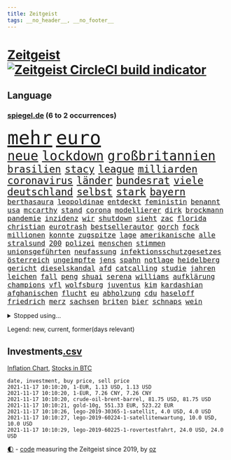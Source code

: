 ```yaml
---
title: Zeitgeist
tags: __no_header__, __no_footer__
---
```


# [Zeitgeist](https://oliz.io/zeitgeist/) [![Zeitgeist CircleCI build indicator](https://circleci.com/gh/ooz/zeitgeist.svg?style=shield)](https://circleci.com/gh/ooz/zeitgeist)

## Language

<h3><a href="https://www.spiegel.de" target="_blank">spiegel.de</a> (6 to 2 occurrences)</h3>
<p style="font-family:monospace">
<span style="font-size:32pt"><a href="news_links.html#mehr" class="current">mehr</a></span>
<span style="font-size:32pt"><a href="news_links.html#euro" class="current">euro</a></span>
<br>
<span style="font-size:22pt"><a href="news_links.html#neue" class="current">neue</a></span>
<span style="font-size:22pt"><a href="news_links.html#lockdown" class="current">lockdown</a></span>
<span style="font-size:22pt"><a href="news_links.html#großbritannien" class="current">großbritannien</a></span>
<br>
<span style="font-size:17pt"><a href="news_links.html#brasilien" class="current">brasilien</a></span>
<span style="font-size:17pt"><a href="news_links.html#stacy" class="new">stacy</a></span>
<span style="font-size:17pt"><a href="news_links.html#league" class="current">league</a></span>
<span style="font-size:17pt"><a href="news_links.html#milliarden" class="current">milliarden</a></span>
<span style="font-size:17pt"><a href="news_links.html#coronavirus" class="current">coronavirus</a></span>
<span style="font-size:17pt"><a href="news_links.html#länder" class="current">länder</a></span>
<span style="font-size:17pt"><a href="news_links.html#bundesrat" class="current">bundesrat</a></span>
<span style="font-size:17pt"><a href="news_links.html#viele" class="current">viele</a></span>
<span style="font-size:17pt"><a href="news_links.html#deutschland" class="current">deutschland</a></span>
<span style="font-size:17pt"><a href="news_links.html#selbst" class="current">selbst</a></span>
<span style="font-size:17pt"><a href="news_links.html#stark" class="current">stark</a></span>
<span style="font-size:17pt"><a href="news_links.html#bayern" class="current">bayern</a></span>
<br>
<span style="font-size:12pt"><a href="news_links.html#berthasaura" class="new">berthasaura</a></span>
<span style="font-size:12pt"><a href="news_links.html#leopoldinae" class="new">leopoldinae</a></span>
<span style="font-size:12pt"><a href="news_links.html#entdeckt" class="current">entdeckt</a></span>
<span style="font-size:12pt"><a href="news_links.html#feministin" class="current">feministin</a></span>
<span style="font-size:12pt"><a href="news_links.html#benannt" class="current">benannt</a></span>
<span style="font-size:12pt"><a href="news_links.html#usa" class="current">usa</a></span>
<span style="font-size:12pt"><a href="news_links.html#mccarthy" class="new">mccarthy</a></span>
<span style="font-size:12pt"><a href="news_links.html#stand" class="current">stand</a></span>
<span style="font-size:12pt"><a href="news_links.html#corona" class="current">corona</a></span>
<span style="font-size:12pt"><a href="news_links.html#modellierer" class="new">modellierer</a></span>
<span style="font-size:12pt"><a href="news_links.html#dirk" class="current">dirk</a></span>
<span style="font-size:12pt"><a href="news_links.html#brockmann" class="current">brockmann</a></span>
<span style="font-size:12pt"><a href="news_links.html#pandemie" class="current">pandemie</a></span>
<span style="font-size:12pt"><a href="news_links.html#inzidenz" class="current">inzidenz</a></span>
<span style="font-size:12pt"><a href="news_links.html#wir" class="current">wir</a></span>
<span style="font-size:12pt"><a href="news_links.html#shutdown" class="current">shutdown</a></span>
<span style="font-size:12pt"><a href="news_links.html#sieht" class="current">sieht</a></span>
<span style="font-size:12pt"><a href="news_links.html#zac" class="new">zac</a></span>
<span style="font-size:12pt"><a href="news_links.html#florida" class="current">florida</a></span>
<span style="font-size:12pt"><a href="news_links.html#christian" class="current">christian</a></span>
<span style="font-size:12pt"><a href="news_links.html#eurotrash" class="new">eurotrash</a></span>
<span style="font-size:12pt"><a href="news_links.html#bestsellerautor" class="current">bestsellerautor</a></span>
<span style="font-size:12pt"><a href="news_links.html#gorch" class="current">gorch</a></span>
<span style="font-size:12pt"><a href="news_links.html#fock" class="current">fock</a></span>
<span style="font-size:12pt"><a href="news_links.html#millionen" class="current">millionen</a></span>
<span style="font-size:12pt"><a href="news_links.html#konnte" class="current">konnte</a></span>
<span style="font-size:12pt"><a href="news_links.html#zugspitze" class="current">zugspitze</a></span>
<span style="font-size:12pt"><a href="news_links.html#lage" class="current">lage</a></span>
<span style="font-size:12pt"><a href="news_links.html#amerikanische" class="current">amerikanische</a></span>
<span style="font-size:12pt"><a href="news_links.html#alle" class="current">alle</a></span>
<span style="font-size:12pt"><a href="news_links.html#stralsund" class="current">stralsund</a></span>
<span style="font-size:12pt"><a href="news_links.html#200" class="current">200</a></span>
<span style="font-size:12pt"><a href="news_links.html#polizei" class="current">polizei</a></span>
<span style="font-size:12pt"><a href="news_links.html#menschen" class="current">menschen</a></span>
<span style="font-size:12pt"><a href="news_links.html#stimmen" class="current">stimmen</a></span>
<span style="font-size:12pt"><a href="news_links.html#unionsgeführten" class="new">unionsgeführten</a></span>
<span style="font-size:12pt"><a href="news_links.html#neufassung" class="new">neufassung</a></span>
<span style="font-size:12pt"><a href="news_links.html#infektionsschutzgesetzes" class="current">infektionsschutzgesetzes</a></span>
<span style="font-size:12pt"><a href="news_links.html#österreich" class="current">österreich</a></span>
<span style="font-size:12pt"><a href="news_links.html#ungeimpfte" class="current">ungeimpfte</a></span>
<span style="font-size:12pt"><a href="news_links.html#jens" class="current">jens</a></span>
<span style="font-size:12pt"><a href="news_links.html#spahn" class="current">spahn</a></span>
<span style="font-size:12pt"><a href="news_links.html#notlage" class="current">notlage</a></span>
<span style="font-size:12pt"><a href="news_links.html#heidelberg" class="current">heidelberg</a></span>
<span style="font-size:12pt"><a href="news_links.html#gericht" class="current">gericht</a></span>
<span style="font-size:12pt"><a href="news_links.html#dieselskandal" class="current">dieselskandal</a></span>
<span style="font-size:12pt"><a href="news_links.html#afd" class="current">afd</a></span>
<span style="font-size:12pt"><a href="news_links.html#catcalling" class="new">catcalling</a></span>
<span style="font-size:12pt"><a href="news_links.html#studie" class="current">studie</a></span>
<span style="font-size:12pt"><a href="news_links.html#jahren" class="current">jahren</a></span>
<span style="font-size:12pt"><a href="news_links.html#leichen" class="current">leichen</a></span>
<span style="font-size:12pt"><a href="news_links.html#fall" class="current">fall</a></span>
<span style="font-size:12pt"><a href="news_links.html#peng" class="new">peng</a></span>
<span style="font-size:12pt"><a href="news_links.html#shuai" class="new">shuai</a></span>
<span style="font-size:12pt"><a href="news_links.html#serena" class="new">serena</a></span>
<span style="font-size:12pt"><a href="news_links.html#williams" class="current">williams</a></span>
<span style="font-size:12pt"><a href="news_links.html#aufklärung" class="current">aufklärung</a></span>
<span style="font-size:12pt"><a href="news_links.html#champions" class="current">champions</a></span>
<span style="font-size:12pt"><a href="news_links.html#vfl" class="current">vfl</a></span>
<span style="font-size:12pt"><a href="news_links.html#wolfsburg" class="current">wolfsburg</a></span>
<span style="font-size:12pt"><a href="news_links.html#juventus" class="current">juventus</a></span>
<span style="font-size:12pt"><a href="news_links.html#kim" class="current">kim</a></span>
<span style="font-size:12pt"><a href="news_links.html#kardashian" class="current">kardashian</a></span>
<span style="font-size:12pt"><a href="news_links.html#afghanischen" class="current">afghanischen</a></span>
<span style="font-size:12pt"><a href="news_links.html#flucht" class="current">flucht</a></span>
<span style="font-size:12pt"><a href="news_links.html#eu" class="current">eu</a></span>
<span style="font-size:12pt"><a href="news_links.html#abholzung" class="current">abholzung</a></span>
<span style="font-size:12pt"><a href="news_links.html#cdu" class="current">cdu</a></span>
<span style="font-size:12pt"><a href="news_links.html#haseloff" class="current">haseloff</a></span>
<span style="font-size:12pt"><a href="news_links.html#friedrich" class="current">friedrich</a></span>
<span style="font-size:12pt"><a href="news_links.html#merz" class="current">merz</a></span>
<span style="font-size:12pt"><a href="news_links.html#sachsen" class="current">sachsen</a></span>
<span style="font-size:12pt"><a href="news_links.html#briten" class="current">briten</a></span>
<span style="font-size:12pt"><a href="news_links.html#bier" class="current">bier</a></span>
<span style="font-size:12pt"><a href="news_links.html#schnaps" class="current">schnaps</a></span>
<span style="font-size:12pt"><a href="news_links.html#wein" class="current">wein</a></span>
</p>
<details>
<summary>Stopped using...</summary>
<p class="former" style="font-size:12pt">
arm(393) ausgezeichnet(393) aussicht(393) begeistern(393) coronalockdown(393) coronatest(393) and(392) aufmerksamkeit(392) bereitet(392) eindruck(392) libanon(392) mannschaft(392) schmeckt(392) suchte(392) verstößen(392) firma(391) fort(391) geschrieben(391) haftstrafe(391) kapitän(391) strafen(391) 44(390) analyse(390) berühmt(390) bewohner(390) entscheidungen(390) fahrzeuge(390) ideen(390) scheidet(390) schildert(390) stammen(390) taylor(390) zentrum(390) amazon(389) franziska(389) gebaut(389) geholt(389) gewissen(389) giffey(389) herkunft(389) unruhen(389) bezeichnet(388) hubschrauber(388) interessiert(388) mario(388) respekt(388) schoss(388) schwangere(388) schweigen(388) verlief(388) beantragen(387) dominiert(387) dubai(387) erfolgreiche(387) erneuter(387) frieden(387) gemeinden(387) islamistischen(387) jung(387) kalifornien(387) kandidatinnen(387) konzernchef(387) legendären(387) lehnen(387) maß(387) österreichischen(387) christoph(386) erhoben(386) freigestellt(386) geduld(386) gelernt(386) gerecht(386) jüngsten(386) leitung(386) lufthansa(386) marcel(386) misshandelt(386) scheiterte(386) sprang(386) spätestens(386) unionsfraktionschef(386) unrecht(386) vertreten(386) wald(386) anschließend(385) ehren(385) erscheinen(385) literatur(385) magdeburg(385) maria(385) massiv(385) rekordhoch(385) schwieg(385) spielten(385) tode(385) usbehörden(385) usjustizministerium(385) volker(385) west(385) wofür(385) zensur(385) 99(384) anerkennen(384) beweisen(384) coronabeschränkungen(384) insekten(384) mordfall(384) persönliche(384) richten(384) ringt(384) russell(384) verwirrung(384) weitergegeben(384) wolle(384) youtube(384) zurückgetreten(384) überzeugt(384) altmaier(383) astrazeneca(383) b(383) depressionen(383) flughäfen(383) format(383) gedreht(383) harter(383) hunde(383) mutige(383) selben(383) umstritten(383) zugunsten(383) asiatischen(382) bill(382) coronaschnelltests(382) dreht(382) einstigen(382) engagement(382) erschüttert(382) hauses(382) institut(382) konflikte(382) regierungspartei(382) räumen(382) schlimmsten(382) spaniens(382) tieren(382) vermeintliche(382) zunehmende(382) 19jährige(381) arbeitsbedingungen(381) aufnahme(381) besseren(381) dahin(381) digitaler(381) erinnern(381) erziehung(381) fernen(381) freie(381) geklärt(381) grünheide(381) kryptowährung(381) rassistischen(381) reden(381) schnee(381) stärke(381) terrormiliz(381) umsetzen(381) verbreiten(381) 61(380) fauci(380) hofft(380) kleiner(380) kleines(380) normalität(380) offensive(380) schönsten(380) spanischen(380) stanley(380) verspielt(380) atem(379) besserung(379) filmen(379) times(379) trainieren(379) umstrittener(379) anschläge(378) automobilgeschichte(378) befeuern(378) begeisterten(378) beinahe(378) clinton(378) gelsenkirchen(378) härter(378) irren(378) kompliziert(378) toren(378) verschwanden(378) österreicher(378) 11000(377) aufgehoben(377) bilden(377) freund(377) herr(377) hölle(377) oma(377) schlimmste(377) 1945(376) auswertung(376) betont(376) fahrrad(376) galten(376) lernt(376) modell(376) parlamentswahl(376) spotify(376) umfragen(376) usschauspielerin(376) 900(375) anja(375) entwickeln(375) genauso(375) unseren(375) zwischenzeitlich(375) bande(374) erfuhr(374) grundgesetz(374) grünenchef(374) leitet(374) sexuell(374) steckte(374) ständig(374) uefa(374) virologen(374) überprüfen(374) aufgegeben(373) aufschwung(373) billie(373) erfunden(373) etliche(373) jene(373) klassiker(373) maximilian(373) schlicht(373) zuversichtlich(373) überholt(373) aufstellen(372) ausmaß(372) dominic(372) mick(372) rechtsaußen(372) robin(372) vieles(372) christdemokraten(371) ereignisse(371) porsche(371) spiegeltitelstory(371) verband(371) volle(371) zugelassenen(371) enge(370) entsetzt(370) fake(370) form(370) führenden(370) hürden(370) quer(370) schnellste(370) barbara(369) dar(369) hadert(369) milliardenhöhe(369) konsum(368) patient(368) tennisprofi(368) tvserie(368) zahlte(368) zurücktreten(368) ausgesetzt(367) engpässe(367) jürgen(367) mangel(367) ministerium(367) verklagen(367) 17jährige(366) kate(366) kunstwerk(366) rasen(366) arminia(365) aufarbeitung(365) säugling(365) außerhalb(364) beauftragt(364) bürgerinnen(364) defensive(364) gesundheitsministerium(364) iphone(364) rechtzeitig(364) favorit(363) gekämpft(363) mülheim(363) sydney(363) großem(362) verhandeln(362) vorbereitung(362) feuert(361) hinten(361) impfstoffe(361) vergangen(361) warfen(361) flagge(360) spenden(360) ämter(360) bürgerkrieg(359) fußballem(359) journalist(359) nebenbei(359) schrecken(359) älter(359) verheerend(358) lachen(357) landwirtschaft(357) america(356) beweise(356) einschränkung(356) dortmunder(355) drin(355) insolvenz(355) stört(355) sprachen(354) tansania(353) abgeschlossen(352) jones(350) lebensgefährlich(350) smartphones(350) hinweis(348) mischung(348) vermissten(348) dr(347) reportage(347) schmerz(347) usbundesstaaten(347) flughafens(346) fluss(345) kleinkind(345) rodrigo(345) runden(345) identität(344) gefecht(343) missachtung(343) beobachtung(342) gläubige(341) knacken(341) bundesverfassungsgerichts(340) palästinenser(340) tyson(339) kontert(338) divers(337) karlsruhe(337) laufbahn(337) geflohen(336) topspiel(336) zeitung(334) betrieben(333) ertrank(333) indiana(333) italienischer(332) klarheit(332) bbc(331) gewusst(331) nebenwirkungen(331) rückgängig(330) tragischen(330) 56(329) eingeliefert(328) prozessbeginn(328) fremden(327) empfinden(326) krawalle(326) herauszufinden(325) sammeln(325) theoretisch(322) boomt(321) würdigung(320) 32jährigen(317) berührt(317) politischer(317) inhaltlich(316) solches(315) grünenpolitikerin(310) hartz(310) leiter(309) spannung(308) hungern(306) rekorde(306) wetterdienst(306) seniorin(304) souveränität(304) bundestagsabgeordnete(303) katzen(303) motivation(302) nordosten(301) berichtete(296) urlaubsinsel(296) harmlos(293) louis(292) adler(290) stationiert(288) heimatland(287) dosis(286) aufgebot(282) testpflicht(281) ausbeutung(280) iv(280) autobauer(279) blaue(276) verschickt(273) dokumentieren(271) lego(270) taucher(269) oberhaupt(268) radsportler(268) sondersitzung(268) el(267) erleichtert(265) gelöscht(263) bewerben(259) v(252) kannte(251) belästigt(250) geiselnahme(250) soldatinnen(250) stärkste(250) großstädten(248) konkreten(248) recherche(248) indiens(247) italiener(247) direkten(245) echter(245) rausch(243) medaille(242) übernahm(242) grundrechte(240) günstig(240) bischof(239) recherchiert(239) begleitete(237) belgier(237) zurückgekehrt(237) abbringen(236) bürgerrechtler(236) hilferuf(236) krimi(235) marsmission(235) email(234) duterte(230) universitäten(230) geimpften(229) orte(228) paaren(227) tierschützer(227) redaktion(221) bildzeitung(220) bälle(218) abgeschnitten(214) ermittlungsverfahren(213) topfavorit(213) paralympics(211) anzutreten(210) ausrichten(210) angespült(209) wunde(208) zahlungsmittel(208) asyl(204) forciert(203) mitverantwortlich(203) bergung(202) kanadischen(200) 350(198) kellner(197) geehrt(191) schwimmstar(190) pflegen(187) zufriedener(187) angeschaut(184) vereine(183) brian(182) baerbocks(181) massachusetts(180) jubel(179) loben(179) japanischen(178) einheiten(177) hamas(177) raúl(177) halbzeit(176) ungerecht(171) raumfahrt(170) blue(169) hofmann(169) origin(169) besonderes(166) seltenes(166) manta(164) erwarte(163) 83(162) kriegsende(162) rekonstruktion(162) philippinischen(161) zurückzukehren(161) eigner(160) autofahrern(159) berücksichtigt(159) engagiert(159) mögliches(158) fronten(156) litten(156) jamie(155) ängste(155) kluft(154) abrechnung(153) bundesfinanzhof(153) erholen(153) grönland(152) ruinen(152) videoaufnahmen(151) gefälscht(150) energieagentur(149) parlamentswahlen(147) weser(147) akzeptieren(146) tank(146) revolutionieren(143) jüdisches(142) spitzen(142) testzentren(142) treibstoff(142) zugriff(142) fox(141) benzinpreis(140) formel1rennen(139) zerstörungen(139) kopfschmerzen(137) notlandung(137) sammelt(137) 60jähriger(136) ambitionierte(136) umfang(136) frühzeitig(135) gesichtserkennung(135) zentralbank(135) ausgebremst(134) formiert(134) zweifelhaften(134) erhöhte(133) ifoumfrage(133) längerer(133) träumt(133) asylanträge(132) materialmangel(132) schwäche(132) atommüll(131) engländer(131) rechtsstaatlichkeit(131) vormittag(131) unseres(130) wundert(130) 77jährige(129) eingemischt(129) rücktrittsgesuch(129) jon(128) mitspielen(128) volk(127) alarmbereitschaft(126) deutschlandkoalition(126) geschlossenheit(126) giftigen(126) guido(126) 28jähriger(125) jamaika(125) pflegte(125) strobl(125) vorerkrankungen(125) ultrarechte(124) erhöhtes(123) präsidium(123) ressort(123) schämt(122) freute(121) krankheiten(121) mauerbau(121) mary(120) rückstau(120) schimpft(120) täglichen(120) wesentlich(120) bahnt(119) visa(119) anwesen(118) demenz(118) düster(118) missbrauchsprozess(118) neugeborene(118) norwegische(118) ausgabe(117) süddeutschland(117) verheerende(117) vorgänge(117) spitzenpolitiker(116) klimabericht(115) wahlbeteiligung(114) aufgebaut(113) axel(112) hindukusch(112) miloš(112) mo(112) zeman(112) gerichtlich(111) stufen(111) bundeswehreinsatz(110) grenzkontrollen(110) symptomen(110) werkstatt(109) zugestimmt(109) übertraf(109) aiwanger(108) linkenfraktionschef(107) phuket(107) stilkritik(107) verfügen(107) schillerndsten(105) ed(104) verlassenen(104) waldbrand(104) wunderkind(104) zauber(104) gesungen(103) disney(102) slowenien(102) außergewöhnliche(101) ermordung(101) gedroht(101) medizinischer(101) ortskräfte(101) selbstkritisch(101) thiel(100) 33jährige(99) bär(99) augsburger(98) coronasommer(98) präsentierte(98) gewürdigt(97) verleger(97) versehen(97) überflutungen(97) abschiedsbesuch(96) kronzeugen(96) wdr(96) buchen(95) c(95) beinen(94) beirut(94) metall(94) schilderte(94) fachen(93) fluten(93) fury(93) lieferengpässen(93) winde(93) wmkampf(93) beliebte(92) bergischen(92) leser(92) leserinnen(92) naturschutz(92) perfekten(92) regelwerk(92) sortiert(92) vertragsverlängerung(92) barley(91) elternkolumne(91) evakuieren(91) finalen(91) kapitolsturm(91) katarina(91) komiker(91) rauch(91) superstars(91) untreue(91) entzieht(90) körperlichen(90) mandat(90) schätzt(90) unionsparteien(90) bereitgestellt(89) cecilia(89) einsetzt(89) forschungsteam(89) jüngster(89) moral(89) moscheen(89) stapfen(89) verschafften(89) verschwundene(89) erbitterten(88) havannasyndrom(88) kette(88) 360(87) dankte(87) komfort(87) lasso(87) lästert(87) mysteriösen(87) verbraucherzentrale(87) anstatt(86) fertigte(86) irischer(86) jutta(86) schwerelosigkeit(86) vizepräsidentin(86) garage(85) gibt's(85) handballer(85) handelsverband(85) henry(85) lautete(85) missbrauchsvorwürfe(85) supermarktregale(85) tu(85) zutritt(85) aneinander(84) assimilieren(84) erweisen(84) formel1pressestimmen(84) haar(84) kinderärzte(84) kisten(84) megan(84) spencer(84) supermärkte(84) beck(83) bemerkenswerter(83) ch(83) europäerinnen(83) lukrative(83) prägendsten(83) sektor(83) sturzfluten(83) dutertes(82) halfen(82) höchstwert(82) killer(82) notlanden(82) smartphoneindustrie(82) wetzlar(82) wohnmobil(82) 1964(81) abitur(81) angemeldet(81) fußgänger(81) nazizeit(81) psychiatrischen(81) truck(81) unterdurchschnittlich(81) begreifen(80) böen(80) fürdie(80) nächte(80) rückkehrer(80) seltenheit(80) usstars(80) zuliebe(80) ächzt(80) falschgeld(79) heiratsantrag(79) immunsystem(79) malariaimpfstoff(79) schuhe(79) verhängten(79) akzeptiert(78) langes(78) schwesterparteien(78) camping(77) ernteausfälle(77) geschwommen(77) israelischem(77) konzertfilm(77) marathon(77) mutterkonzerns(77) rechtsfehler(77) rätselhafte(77) soul(77) alaska(76) bankenaufseher(76) bye(76) einlegen(76) erfordert(76) haas(76) kandahar(76) klimaministerium(76) marsalek(76) usstaaten(76) ächzen(76) eindeutigen(75) kennzeichnen(75) populär(75) prekäre(75) zwischenfälle(75) erkunden(74) erschien(74) körperliche(74) verlagschef(74) geheimdienstchef(73) silbermedaille(73) stellvertreter(73) vorlauf(73) weggefährten(73) carrie(72) demonstrierten(72) jagger(72) lenken(72) reese(72) siegfried(72) simulieren(72) witherspoon(72) aniston(71) antje(71) billigen(71) gestein(71) note(71) zurückgegeben(71) beschleunigung(70) eilt(70) experimente(70) früherem(70) fußballverbände(70) gloria(70) gärtnern(70) günstiges(70) hartnäckig(70) kunduz(70) kärnten(70) köpfen(70) libanesischen(70) morawiecki(70) parkplätze(70) rützel(70) südsudan(70) anlage(69) hansjoachim(69) erdrutschen(68) grenzregime(68) heilbronn(68) lebenden(68) löschen(68) ökologischen(68) abflug(67) achtjährige(67) obergrenze(67) tödlichste(67) wanderung(67) übertragen(67) drehte(66) durchbricht(66) einspruch(66) bbckorrespondentin(65) gewagt(65) kran(65) nacken(65) rainsford(65) wahlrecht(65) weitverbreitete(65) bobic(64) coronatoten(64) eintreten(64) entdecker(64) geleakter(64) kelly(64) kult(64) labour(64) ligaspiel(64) resultat(64) satte(64) store(64) taifun(64) vorwurfs(64) cdupräsidium(63) düpiert(63) elena(63) elvis(63) gestreikt(63) materialengpässen(63) medaillenspiegel(63) polizeiwache(63) presley(63) zwölfjähriger(63) jungtiere(62) juristisches(62) lagebericht(62) leib(62) vorläufigen(62) dolmetscher(61) ergeben(61) katastrophaler(61) kompakte(61) grippeviren(60) komplizierte(60) kreta(60) machine(60) verbrachte(60) verbrannt(60) wasserversorgung(60) artenvielfalt(59) heiße(59) music(59) müttern(59) uskünstler(59) wiedergeburt(59) zorn(59) craig(58) enthauptet(58) klopp(58) liverpools(58) rosen(58) rückruf(58) umgerechnet(58) uneingeschränkt(58) wissing(58) gesundheitswesen(57) kirk(57) reuter(57) schräg(57) staatsbesuch(57) 132(56) berufliches(56) böse(56) hochdruck(56) immobilienpreise(56) lieferschwierigkeiten(56) privathaushalte(56) verletzungspause(56) beleben(55) buchpreis(55) fiasko(55) migrationsgeschichte(55) predigt(55) samira(55) schlagzeuger(55) steil(55) delivery(54) forever(54) gefährde(54) heimspiel(54) hero(54) immobilien(54) lkwfahrern(54) pantherfortsetzung(54) preiserhöhungen(54) retteten(54) tierwelt(54) universität(54) wakanda(54) weihnachtsgeschäft(54) drummer(53) kriminalreporters(53) linkedin(53) nuklear(53) vegan(53) abfinden(52) behinderungen(52) betriebenen(52) investiert(52) kobra(52) krebszellen(52) ließe(52) male(52) zurückhaltung(52) architekten(50) emirat(50) fredi(50) stacheldrahtzaun(50) standard(50) 73(49) aufgegriffen(49) erneuerbarer(49) heidenheim(49) jetski(49) jetskifahrer(49) messungen(49) rettungsflüge(49) involviert(48) millionenbußgeld(48) alpine(47) hang(47) hawaii(47) peinliche(47) rotlichtviertel(47) schwachstellen(47) guide(46) heilmittel(46) kzgedenkstätte(46) weltberühmte(46) angehören(45) katastrophalen(45) lahmt(45) natascha(45) positionieren(45) teamkollegin(45) trotzen(45) zusage(45) abbau(44) dringender(44) imker(44) insektensterben(44) kaminski(44) lebende(44) modellprojekte(44) mops(44) spdvorsitzende(44) sportwagen(44) abgewendet(43) fressen(43) hexen(43) hexerei(43) onehitwonder(43) schott(43) 1138(42) bayerischer(42) gewölbe(42) windrädern(42) bundestagswahlen(41) gelsenkirchener(41) grenzregion(41) haqqani(41) innovationen(41) mitteilt(41) protests(41) royals(41) salvador(41) sirajuddin(41) spielabbruch(41) straßenrennen(41) angeschlossen(40) blutspende(40) protokoll(40) rochen(40) beeinträchtigen(39) geständnis(39) herzschlaggesetz(39) hoffnungsträger(39) nahenden(39) vertieft(39) 81jähriger(38) abbrechen(38) finanzbeamter(38) lösungen(38) rotgrünroten(38) routine(38) räumung(38) startplatz(38) tierschutzgesetz(38) 19jährigen(37) vereinen(37) 52jährigen(36) co₂ausstoß(36) diskriminierend(36) finanzlücke(36) fischers(36) grippe(36) klargestellt(36) lagers(36) saudiarabiens(36) spiegelkorrespondent(36) tabellenspitze(36) tuberkulose(36) bundesligatopspiel(35) kuban(35) lazio(35) militärischer(35) parteikollegen(35) stillstand(35) tilman(35) verzichtete(35) wettrüsten(35) aschewolke(34) geschlechter(34) ordnete(34) pakete(34) 81jährige(33) beben(33) gemeinsamkeiten(33) ifo(33) kaution(33) vorteil(32) wiens(32) wohnungsnot(32) gasversorger(31) gesuche(31) komplott(31) mitmischen(31) pflichten(31) politikbetrieb(31) sparte(31) umgebracht(31) ableger(30) bekräftigt(30) erklärungen(30) erzbischof(30) euländern(30) feministisch(30) kursieren(30) nobelpreisträger(30) weltraumtourismus(30) wertet(30) großbank(29) interviewen(29) türsteher(29) angezündet(28) durchgefallen(28) heikle(28) morgan(28) rätselt(28) syrers(28) verbrauchern(28) bestehenden(27) fälschung(27) tweets(27) 96jährige(26) feminismus(26) batman(25) blödsinn(25) engem(25) englisch(25) exbürgermeister(25) manövern(25) richtern(25) weißes(25) wählten(25) älteste(25) gasmarkt(24) hadern(24) immobilienriesen(24) joy(24) krisenkonzern(24) weltbank(24) balkon(23) erneuerung(23) rückschlägen(23) unangenehmen(23) beratungen(22) beugen(22) genügt(22) kathedrale(22) mischen(22) texanischen(22) ähnlicher(22) angesprochen(21) barriere(21) dachau(21) heizung(21) putzplan(21) verbindliche(21) 250000(20) 9000(20) beider(20) betrugsvorwürfe(20) brennstoff(20) drogenkrieg(20) ehrung(20) epische(20) erneuerbaren(20) fluglinie(20) gratuliert(20) migrant(20) rechtsextremist(20) traurigkeit(20) weinsberg(20) zinszahlung(20) ärmeren(20) coldplay(19) lavastrom(19) profiliertesten(19) rucksack(19) wahltag(19) warteschlangen(19) wesen(19) berlinwahl(18) direkte(18) lieferwagen(18) populisten(18) sondierungen(18) spezielle(18) staatengemeinschaft(18) steilvorlage(18) haifa(17) heinrich(17) kollaboration(17) raketenabwehr(17) zeitgeist(17) überalterung(17) fanartikel(16) freiewählerchef(16) grippeimpfung(16) kongo(16) köpi(16) londonerin(16) mockridge(16) borchardt(15) erik(15) kosteten(15) landeswahlleiterin(15) malottki(15) manipulationsvorwürfen(15) sssiggi(15) vermutete(15) billionenschweren(14) europapokal(14) hyperschallrakete(14) inhaltliche(14) kläger(14) libanons(14) sondierungsgesprächen(14) vorlage(14) agent(13) aufträgen(13) filmteam(13) gleichermaßen(13) ig(13) nobelpreis(13) witze(13) övp(13) 93(12) arbeitgebern(12) diskussionskultur(12) entwickler(12) gaspreisen(12) sondierungsgespräche(12) todesopfern(12) wortführer(12) 174(11) arbeitskräften(11) benzinkrise(11) davidstern(11) grundlegende(11) götz(11) nimm(11) schiitischen(11) straftätern(11) tüfteln(11) verhaltener(11)
</p>
</details>
<p>Legend: <span class="new">new</span>, <span class="current">current</span>, <span class="former">former(days relevant)</span></p>

## Investments[.csv](investments.csv)

[Inflation Chart](https://inflationchart.com),
[Stocks in BTC](https://stonksinbtc.xyz/)

```
date, investment, buy price, sell price
2021-11-17 10:10:20, 1-EUR, 1.13 USD, 1.13 USD
2021-11-17 10:10:20, 1-EUR, 7.26 CNY, 7.26 CNY
2021-11-17 10:10:20, crude-oil-brent-barrel, 81.75 USD, 81.75 USD
2021-11-17 10:10:21, gold-10g, 551.33 EUR, 523.22 EUR
2021-11-17 10:10:26, lego-2019-30365-1-satellit, 4.0 USD, 4.0 USD
2021-11-17 10:10:27, lego-2019-60224-1-satellitenwartung, 10.0 USD, 10.0 USD
2021-11-17 10:10:29, lego-2019-60225-1-rovertestfahrt, 24.0 USD, 24.0 USD
```

<footer>
<a href="javascript:toggleTheme()" class="nav">🌓</a>
- <a href="https://github.com/ooz/zeitgeist">code</a> measuring the Zeitgeist since 2019, by <a href="https://oliz.io">oz</a>
</footer>
